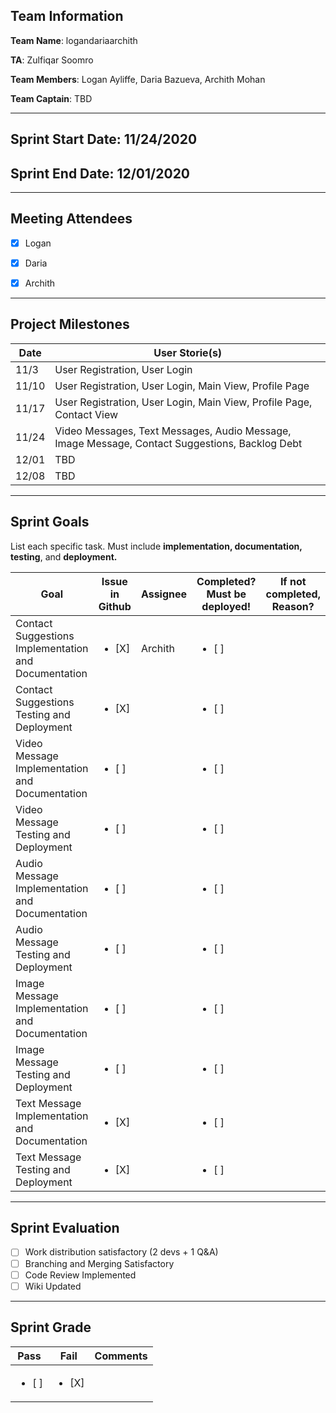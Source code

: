 ## Team Information
**Team Name**: logandariaarchith

**TA**: Zulfiqar Soomro

**Team Members**: Logan Ayliffe, Daria Bazueva, Archith Mohan

**Team Captain**: TBD


- - - -
## Sprint Start Date: 11/24/2020

## Sprint End Date: 12/01/2020
- - - -
## Meeting Attendees

- [x] Logan 

- [x] Daria

- [x] Archith



- - - -
## Project Milestones
| Date      | User Storie(s) |
| ----------- | ----------- |
| 11/3       | User Registration, User Login        | 
| 11/10      | User Registration, User Login, Main View, Profile Page           | 
| 11/17      | User Registration, User Login, Main View, Profile Page, Contact View       | 
| 11/24      | Video Messages, Text Messages, Audio Message, Image Message,  Contact Suggestions, Backlog Debt  | 
| 12/01      | TBD       | 
| 12/08      | TBD       |

- - - -
## Sprint Goals
List each specific task. Must include **implementation, documentation, testing**, and **deployment.**

| Goal      | Issue in Github | Assignee | Completed? <br>Must be deployed! | If not completed, Reason? |
| ----------- | ----------- |---------- | ------------- | ---------- |
|  Contact Suggestions Implementation and Documentation  | <ul><li>[X] </li>   | Archith | <ul><li>[ ] </li>  | |
|  Contact Suggestions Testing and Deployment  | <ul><li>[X] </li>   |  | <ul><li>[ ] </li>  | |
|  Video Message Implementation and Documentation  | <ul><li>[ ] </li>   |  | <ul><li>[ ] </li>  | |
|  Video Message  Testing and Deployment  | <ul><li>[ ] </li>   |  | <ul><li>[ ] </li>  | |
|  Audio Message Implementation and Documentation  | <ul><li>[ ] </li>   |  | <ul><li>[ ] </li>  | |
|  Audio Message Testing and Deployment  | <ul><li>[ ] </li>   |  | <ul><li>[ ] </li>  | |
|  Image Message Implementation and Documentation  | <ul><li>[ ] </li>   |  | <ul><li>[ ] </li>  | |
|  Image Message Testing and Deployment  | <ul><li>[ ] </li>   |  | <ul><li>[ ] </li>  | |
|  Text Message Implementation and Documentation  | <ul><li>[X] </li>   |  | <ul><li>[ ] </li>  | |
|  Text Message Testing and Deployment  | <ul><li>[X] </li>   |  | <ul><li>[ ] </li>  | |



- - - -
## Sprint Evaluation 
- [ ] Work distribution satisfactory (2 devs + 1 Q&A)
- [ ] Branching and Merging Satisfactory
- [ ] Code Review Implemented
- [ ] Wiki Updated
- - - -
## Sprint Grade
| Pass      | Fail | Comments |
| ----------- | ----------- | ---------- |
| <ul><li>[ ] </li>      | <ul><li>[X] </li>      |  |













